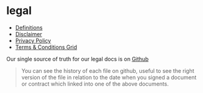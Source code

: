 # legal

- [Definitions](definitions)
- [Disclaimer](disclaimer)
- [Privacy Policy](privacypolicy.md)
- [Terms & Conditions Grid](terms_conditions)

Our single source of truth for our legal docs is on [Github](https://github.com/threefoldfoundation/legal/tree/master)

> You can see the history of each file on github, useful to see the right version of the file in relation to the date when you signed a document or contract which linked into one of the above documents.
